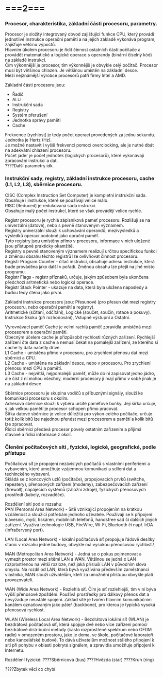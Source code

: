 # ===2===
### Procesor, charakteristika, základní části procesoru, parametry.
Procesor je složitý integrovaný obvod zajišťující funkce CPU, který provádí jednotlivé instrukce operační paměti a na jejich základě vykonává program, zajišťuje většinu výpočtů.\
Hlavním úkolem procesoru je řídit činnost ostatních částí počítače a provádět matematické a logické operace s operandy (binární číselný kód) na základě instrukcí.\
Čím výkonnější je procesor, tím výkonnější je obvykle celý počítač. Procesor musí být většinou chlazen. Je většinou umístěn na základní desce.\
Mezi nejznámější výrobce procesorů patří firmy Intel a AMD.

Základní části procesoru jsou:
* Řadič
* ALU
* Instrukční sada
* Registry
* Systém přerušení
* Jednotka správy paměti
* Cache

Frekvence (rychlost) je tedy počet operací provedených za jednu sekundu. Jednotka je Hertz (Hz).\
Je možné nastavit i vyšši frekvenci pomocí overclocking, ale je nutné dbát na adekvátní chlazení procesoru.\
Počet jader je počet jednotek (logických procesorů), které vykonávají zpracování instrukcí a dat.\
????Další parametry idk.

### Instrukční sady, registry, základní instrukce procesoru, cache (L1, L2, L3), sběrnice procesoru.
CISC (Complex Instruction Set Computer) je kompletní instrukční sada.\
Obsahuje i instrukce, které se používají velice málo.\
RISC (Reduced) je redukovaná sada instrukcí.\
Obsahuje malý počet instrukcí, které se však provádějí velice rychle.

Registr procesoru je rychlá zápisníková pameť procesoru. Rozlišují se na univerzální (datové), nebo s pevně stanoveným významem.\
Registry univerzální slouží k uchovávání operandů, mezivýsledků a výsledků operací podobně jako oprační paměť.\
Tyto registry jsou umístěny přímo v procesoru, informace v nich uložené jsou přístupné prakticky okamžitě.\
Registry s pevně stanoveným významem realizují určitou specifickou funkci a změnou obsahu těchto registrů lze ovlivňovat činnost procesoru.\
Registr Program Counter - čitač instrukcí, obsahuje adresu instrukce, která bude prováděna jako další v pořadí. Změnou obsahu lze přejít na jíné místo programu.\
Registr Flags - registr příznaků, určuje, jakým způsobem byla ukončena předchozí aritmetická nebo logická operace.\
Registr Stack Pointer - ukazuje na data, která byla uložena naposledy a budou tedy čtena jako první.

Základní instrukce procesoru jsou: Přesunové (pro přesun dat mezi registry procesoru, nebo operační pamětí a registry).\
Aritmetické (sčítání, odčítání), Logické (součet, součin, rotace a posuvy).\
Instrukce Skoku (při rozhodování), Vstupně výstupní a Ostatní.

Vyrovnávací paměť Cache je velmi rachlá paměť zpravidla umístěná mezi procesorem a operační pamětí.\
Obecným účelem cache je přizpůsobit rychlosti různých zařízení. Rychlejší zařízení čte data z cache a nemusí čekat na pomalejší zařízení, ze kterého si cache ty data načetly dříve.\
L1 Cache - umístěna přímo v procesoru, pro zrychlení přenosu dat mezi sběrnicí a CPU.\
L2 Cache - umístěna na základní desce, nebo v procesoru. Pro zrychlení přenosu mezi CPU a pamětí.\
L3 Cache - největší, nejpomalejší paměť, může do ní zapisovat jedno jádro, ale číst z ní mohou všechny, moderní procesory ji mají přímo v sobě jinak je na základní desce

Sběrnice procesoru je skupina vodičů s příbuznými signály, slouží ke komunikaci procesoru s okolím.\
Adresová sběrnice slouží k výběru určité paměťové buňky. Její šířka určuje, s jak velkou pamětí je procesor schopen přímo pracovat.\
Šířka datové sběrnice je velice důležitá pro výkon celého počítače, určuje totiž kolik bitů lze najednou přenést mezi procesorem a pamětí a kolik bitů lze zpracovat.\
Řídicí sběrnicí předává procesor povely ostatním zařízením a přijímá stavové a řídicí informace z okolí.

### Členění počítačových sítí , fyzické, logické, geografické, podle přístupu
Počítačová síť je propojení nezávislých počítačů s vlastními periferiemi a vybavením, které umožňuje vzájemnou komunikaci a sdílení dat a techinckého vybavení.\
Skládá se z koncových uzlů (počítače), propojovacích prvků (switche, repeatery), přenosových zařízení (modemy), zabezpečovacích zařízení (firewall), napájecích systémů (záložní zdroje), fyzických přenosových prostředí (kabely, rozvaděče).

Rozdělení sítí podle rozsahu:\
PAN (Personal Area Network) - Sítě vznikající propojením na krátkou vzdálenost a sloužící potřebám jednoho uživatele. Používají
se k připojení klávesnic, myší, tiskáren, mobilních telefonů, handsfree sad či dalších jiných zařízení.
Využívá technologie USB, FireWire, Wi-Fi, Bluetooth či např. IrDA (infračervený port).

LAN (Local Area Network) - lokální počítačová síť propojuje řádově desítky stanic v rozsahu jedné budovy, obvykle má vysokou přenosovou rychlost.\

MAN  (Metropolitan Area Network) - Jedná se o pokus pojmenovat a vymezit prostor mezi sítěmi LAN a WAN. Většinou se jedná o LAN
rozprostřenou na větší rozloze, než jaká přísluší LAN v původním slova smyslu. Na rozdíl od
LAN, která bývá využívána především zaměstnanci vlastníka, MAN slouží uživatelům, kteří za
umožnění přístupu obvykle platí provozovateli.

WAN (Wide Area Network) - Rozlehlá síť. Čím je síť rozlehlejší, tím v ní bývá vyšší přenosové zpoždění. Používá prostředky pro
dálkový přenos dat a nevyžaduje neustálé spojení. Základ sítě je tvořen hlavním komunikačním
kanálem označovaným jako páteř (backbone), pro kterou je typická vysoká přenosová rychlost.

WLAN (Wireless Local Area Network) - Bezdrátová lokální síť (WLAN) je bezdrátová počítačová síť, která spojuje dvě nebo více zařízení pomocí bezdrátové distribuční metody (často rozprostřené spektrum nebo OFDM rádio) v
omezeném prostoru, jako je doma, ve škole, počítačové laboratoři nebo kancelářské budově. To dává uživatelům možnost stálého připojení k síti při pohybu v oblasti pokryté signálem, a zpravidla umožňuje připojení k 
Internetu.

Rozdělení fyzické:
????Sběrnicová (bus)
????Hvězda (star)
????Kruh (ring)

????Zbytek věcí co chybí
